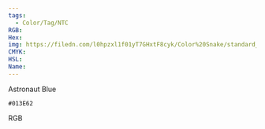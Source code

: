 ```yaml
---
tags:
  - Color/Tag/NTC
RGB:
Hex:
img: https://filedn.com/l0hpzxl1f01yT7GHxtF8cyk/Color%20Snake/standard_csv_to_svg/013E62.svg
CMYK:
HSL:
Name:
---
```

Astronaut Blue
```palette
#013E62
```
RGB
